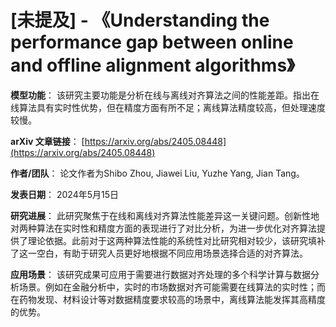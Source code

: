 # [未提及] - 《Understanding the performance gap between online and offline alignment algorithms》

**模型功能**：
该研究主要功能是分析在线与离线对齐算法之间的性能差距。指出在线算法具有实时性优势，但在精度方面有所不足；离线算法精度较高，但处理速度较慢。

**arXiv 文章链接**：
[https://arxiv.org/abs/2405.08448](https://arxiv.org/abs/2405.08448)

**作者/团队**：
论文作者为Shibo Zhou, Jiawei Liu, Yuzhe Yang, Jian Tang。

**发表日期**：
2024年5月15日

**研究进展**：
此研究聚焦于在线和离线对齐算法性能差异这一关键问题。创新性地对两种算法在实时性和精度方面的表现进行了对比分析，为进一步优化对齐算法提供了理论依据。此前对于这两种算法性能的系统性对比研究相对较少，该研究填补了这一空白，有助于研究人员更好地根据不同应用场景选择合适的对齐算法。

**应用场景**：
该研究成果可应用于需要进行数据对齐处理的多个科学计算与数据分析场景。例如在金融分析中，实时的市场数据对齐可能需要在线算法的实时性；而在药物发现、材料设计等对数据精度要求较高的场景中，离线算法能发挥其高精度的优势。